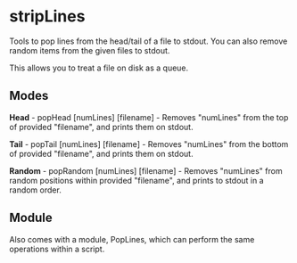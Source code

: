 # stripLines
Tools to pop lines from the head/tail of a file to stdout. You can also remove random items from the given files to stdout.

This allows you to treat a file on disk as a queue.


Modes
-----

**Head** - popHead \[numLines\] \[filename\] - Removes "numLines" from the top of provided "filename", and prints them on stdout.

**Tail** - popTail \[numLines\] \[filename\] - Removes "numLines" from the bottom of provided "filename", and prints them on stdout.

**Random** - popRandom \[numLines\] \[filename\] - Removes "numLines" from random positions within provided "filename", and prints to stdout in a random order.


Module
------

Also comes with a module, PopLines, which can perform the same operations within a script.


